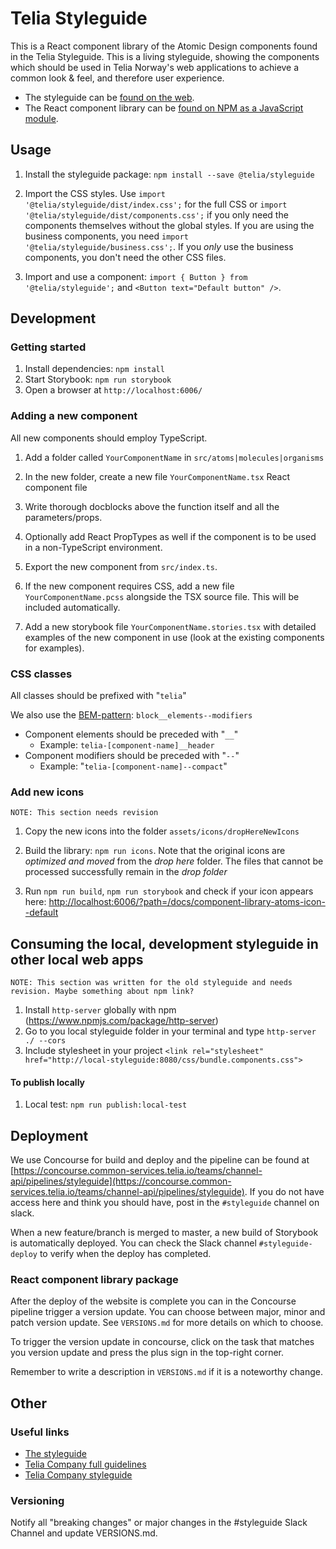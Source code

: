 # Telia Styleguide

This is a React component library of the Atomic Design components found in the Telia Styleguide. This is a living styleguide, showing the components which should be used in Telia Norway's web applications to achieve a common look & feel, and therefore user experience.

- The styleguide can be [found on the web](https://styleguide.channelapi.telia.no/).
- The React component library can be [found on NPM as a JavaScript module](https://www.npmjs.com/package/@telia/styleguide).

## Usage

1. Install the styleguide package: `npm install --save @telia/styleguide`

2. Import the CSS styles. Use `import '@telia/styleguide/dist/index.css';` for the full CSS or
   `import '@telia/styleguide/dist/components.css';` if you only need the components themselves
   without the global styles. If you are using the business components, you need
   `import '@telia/styleguide/business.css';`. If you _only_ use the business components, you
   don't need the other CSS files.

3. Import and use a component: `import { Button } from '@telia/styleguide';` and `<Button text="Default button" />`.

## Development

### Getting started

1. Install dependencies: `npm install`
2. Start Storybook: `npm run storybook`
3. Open a browser at `http://localhost:6006/`

### Adding a new component

All new components should employ TypeScript.

1. Add a folder called `YourComponentName` in `src/atoms|molecules|organisms`

2. In the new folder, create a new file `YourComponentName.tsx` React component file

3. Write thorough docblocks above the function itself and all the parameters/props.

4. Optionally add React PropTypes as well if the component is to be used in a non-TypeScript environment.

5. Export the new component from `src/index.ts`.

6. If the new component requires CSS, add a new file `YourComponentName.pcss` alongside the TSX source file. This will be included automatically.

7. Add a new storybook file `YourComponentName.stories.tsx` with detailed examples of the new component in use (look at the existing components for examples).

### CSS classes

All classes should be prefixed with "`telia`"

We also use the [BEM-pattern](http://getbem.com/naming/): `block__elements--modifiers`

- Component elements should be preceded with "`__`"
  - Example: `telia-[component-name]__header`
- Component modifiers should be preceded with "`--`"
  - Example: "`telia-[component-name]--compact`"

### Add new icons

`NOTE: This section needs revision`

1. Copy the new icons into the folder `assets/icons/dropHereNewIcons`

2. Build the library: `npm run icons`. Note that the original icons are _optimized and moved_ from the _drop here_ folder. The files that cannot be processed successfully remain in the _drop folder_

3. Run `npm run build`, `npm run storybook` and check if your icon appears here: [http://localhost:6006/?path=/docs/component-library-atoms-icon--default](http://localhost:6006/?path=/docs/component-library-atoms-icon--default)

## Consuming the local, development styleguide in other local web apps

`NOTE: This section was written for the old styleguide and needs revision. Maybe something about npm link?`

1. Install `http-server` globally with npm (https://www.npmjs.com/package/http-server)
2. Go to you local styleguide folder in your terminal and type `http-server ./ --cors`
3. Include stylesheet in your project `<link rel="stylesheet" href="http://local-styleguide:8080/css/bundle.components.css">`

#### To publish locally

1. Local test: `npm run publish:local-test`

## Deployment

We use Concourse for build and deploy and the pipeline can be found at [https://concourse.common-services.telia.io/teams/channel-api/pipelines/styleguide](https://concourse.common-services.telia.io/teams/channel-api/pipelines/styleguide).
If you do not have access here and think you should have, post in the `#styleguide` channel on slack.

When a new feature/branch is merged to master, a new build of Storybook is automatically deployed. You can check the Slack channel `#styleguide-deploy` to verify when the deploy has completed.

### React component library package

After the deploy of the website is complete you can in the Concourse pipeline trigger a version
update. You can choose between major, minor and patch version update. See `VERSIONS.md` for more
details on which to choose.

To trigger the version update in concourse, click on the task that matches you version update
and press the plus sign in the top-right corner.

Remember to write a description in `VERSIONS.md` if it is a noteworthy change.

## Other

### Useful links

- [The styleguide](https://styleguide.channelapi.telia.no/#/)
- [Telia Company full guidelines](https://brandhub.teliacompany.com/)
- [Telia Company styleguide](https://digitalstyle.teliacompany.com/)

### Versioning

Notify all "breaking changes" or major changes in the #styleguide Slack Channel and update VERSIONS.md.
